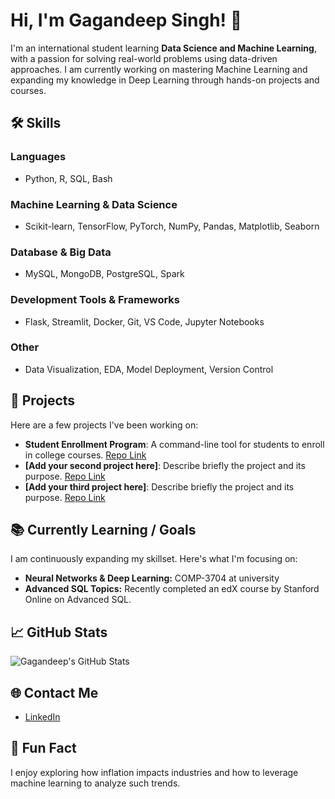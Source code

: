 # Hi, I'm Gagandeep Singh! 👋

I'm an international student learning **Data Science and Machine Learning**, with a passion for solving real-world problems using data-driven approaches. I am currently working on mastering Machine Learning and expanding my knowledge in Deep Learning through hands-on projects and courses.

## 🛠 Skills
### Languages
- Python, R, SQL, Bash

### Machine Learning & Data Science
- Scikit-learn, TensorFlow, PyTorch, NumPy, Pandas, Matplotlib, Seaborn

### Database & Big Data
- MySQL, MongoDB, PostgreSQL, Spark

### Development Tools & Frameworks
- Flask, Streamlit, Docker, Git, VS Code, Jupyter Notebooks

### Other
- Data Visualization, EDA, Model Deployment, Version Control

## 📂 Projects

Here are a few projects I've been working on:

- **Student Enrollment Program**: A command-line tool for students to enroll in college courses. [Repo Link](#)
- **[Add your second project here]**: Describe briefly the project and its purpose. [Repo Link](#)
- **[Add your third project here]**: Describe briefly the project and its purpose. [Repo Link](#)

## 📚 Currently Learning / Goals
I am continuously expanding my skillset. Here's what I'm focusing on:
- **Neural Networks & Deep Learning:** COMP-3704 at university
- **Advanced SQL Topics:** Recently completed an edX course by Stanford Online on Advanced SQL.

## 📈 GitHub Stats
![Gagandeep's GitHub Stats](https://github-readme-stats.vercel.app/api?username=gdsai4903&show_icons=true&theme=radical)

## 🌐 Contact Me
- <a href="https://www.linkedin.com/in/gagandeep-singh-354567242/" target="_blank">LinkedIn</a>

## 🎉 Fun Fact
I enjoy exploring how inflation impacts industries and how to leverage machine learning to analyze such trends.
